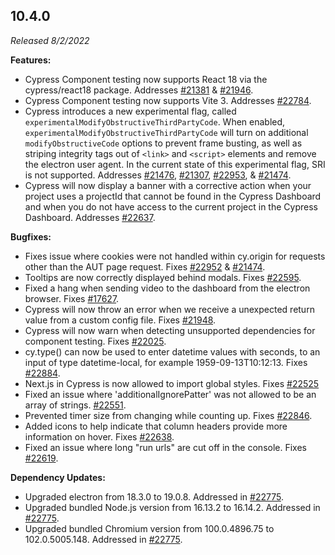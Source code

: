 ## 10.4.0

_Released 8/2/2022_

**Features:**

- Cypress Component testing now supports React 18 via the cypress/react18
  package. Addresses
  [#21381](https://github.com/cypress-io/cypress/issues/21381) &
  [#21946](https://github.com/cypress-io/cypress/issues/21946).
- Cypress Component testing now supports Vite 3. Addresses
  [#22784](https://github.com/cypress-io/cypress/issues/22784).
- Cypress introduces a new experimental flag, called
  `experimentalModifyObstructiveThirdPartyCode`. When enabled,
  `experimentalModifyObstructiveThirdPartyCode` will turn on additional
  `modifyObstructiveCode` options to prevent frame busting, as well as striping
  integrity tags out of `<link>` and `<script>` elements and remove the electron
  user agent. In the current state of this experimental flag, SRI is not
  supported. Addresses
  [#21476](https://github.com/cypress-io/cypress/issues/21476),
  [#21307](https://github.com/cypress-io/cypress/issues/21307),
  [#22953](https://github.com/cypress-io/cypress/issues/22953), &
  [#21474](https://github.com/cypress-io/cypress/issues/21474).
- Cypress will now display a banner with a corrective action when your project
  uses a projectId that cannot be found in the Cypress Dashboard and when you do
  not have access to the current project in the Cypress Dashboard. Addresses
  [#22637](https://github.com/cypress-io/cypress/issues/22637).

**Bugfixes:**

- Fixes issue where cookies were not handled within cy.origin for requests other
  than the AUT page request. Fixes
  [#22952](https://github.com/cypress-io/cypress/issues/22952) &
  [#21474](https://github.com/cypress-io/cypress/issues/21474).
- Tooltips are now correctly displayed behind modals. Fixes
  [#22595](https://github.com/cypress-io/cypress/issues/22595).
- Fixed a hang when sending video to the dashboard from the electron browser.
  Fixes [#17627](https://github.com/cypress-io/cypress/issues/17627).
- Cypress will now throw an error when we receive a unexpected return value from
  a custom config file. Fixes
  [#21948](https://github.com/cypress-io/cypress/issues/21948).
- Cypress will now warn when detecting unsupported dependencies for component
  testing. Fixes [#22025](https://github.com/cypress-io/cypress/issues/22025).
- cy.type() can now be used to enter datetime values with seconds, to an input
  of type datetime-local, for example 1959-09-13T10:12:13. Fixes
  [#22884](https://github.com/cypress-io/cypress/issues/22884).
- Next.js in Cypress is now allowed to import global styles. Fixes
  [#22525](https://github.com/cypress-io/cypress/issues/22525)
- Fixed an issue where 'additionalIgnorePatter' was not allowed to be an array
  of strings. [#22551](https://github.com/cypress-io/cypress/issues/22551).
- Prevented timer size from changing while counting up. Fixes
  [#22846](https://github.com/cypress-io/cypress/pull/22846).
- Added icons to help indicate that column headers provide more information on
  hover. Fixes [#22638](https://github.com/cypress-io/cypress/issues/22638).
- Fixed an issue where long "run urls" are cut off in the console. Fixes
  [#22619](https://github.com/cypress-io/cypress/pull/22619).

**Dependency Updates:**

- Upgraded electron from 18.3.0 to 19.0.8. Addressed in
  [#22775](https://github.com/cypress-io/cypress/pull/22775).
- Upgraded bundled Node.js version from 16.13.2 to 16.14.2. Addressed in
  [#22775](https://github.com/cypress-io/cypress/pull/22775).
- Upgraded bundled Chromium version from 100.0.4896.75 to 102.0.5005.148.
  Addressed in [#22775](https://github.com/cypress-io/cypress/pull/22775).
